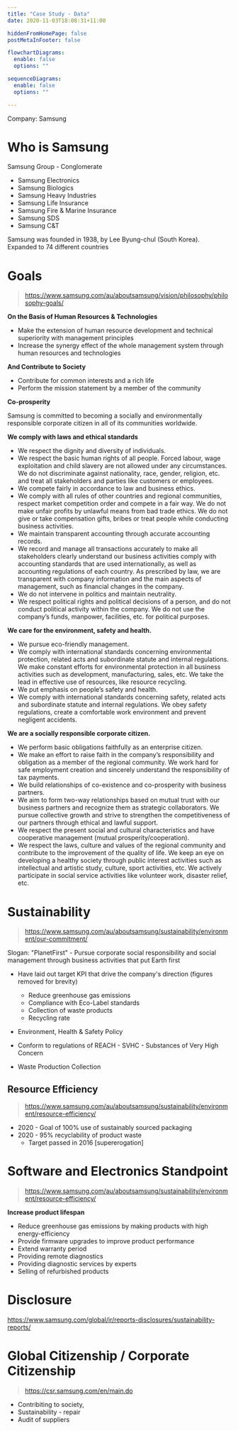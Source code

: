 ```yaml
---
title: "Case Study - Data"
date: 2020-11-03T18:08:31+11:00

hiddenFromHomePage: false
postMetaInFooter: false

flowchartDiagrams:
  enable: false
  options: ""

sequenceDiagrams: 
  enable: false
  options: ""

---
```


<!-- Essay: Come up with a position that you don't accept, and show that it doesn't work -->

Company: Samsung

# Who is Samsung

Samsung Group - Conglomerate

* Samsung Electronics
* Samsung Biologics
* Samsung Heavy Industries
* Samsung Life Insurance
* Samsung Fire & Marine Insurance
* Samsung SDS
* Samsung C&T

Samsung was founded in 1938, by Lee Byung-chul (South Korea). Expanded to 74 different countries


# Goals

> https://www.samsung.com/au/aboutsamsung/vision/philosophy/philosophy-goals/

**On the Basis of Human Resources & Technologies**

* Make the extension of human resource development and technical superiority with management principles
* Increase the synergy effect of the whole management system through human resources and technologies


**And Contribute to Society**

* Contribute for common interests and a rich life
* Perform the mission statement by a member of the community

**Co-prosperity**

Samsung is committed to becoming a socially and environmentally responsible corporate citizen in all of its communities worldwide.

**We comply with laws and ethical standards**

* We respect the dignity and diversity of individuals.
* We respect the basic human rights of all people. Forced labour, wage exploitation and child slavery are not allowed under any circumstances. We do not discriminate against nationality, race, gender, religion, etc. and treat all stakeholders and parties like customers or employees.
* We compete fairly in accordance to law and business ethics.
* We comply with all rules of other countries and regional communities, respect market competition order and compete in a fair way. We do not make unfair profits by unlawful means from bad trade ethics. We do not give or take compensation gifts, bribes or treat people while conducting business activities.
* We maintain transparent accounting through accurate accounting records.
* We record and manage all transactions accurately to make all stakeholders clearly understand our business activities comply with accounting standards that are used internationally, as well as accounting regulations of each country. As prescribed by law, we are transparent with company information and the main aspects of management, such as financial changes in the company.
* We do not intervene in politics and maintain neutrality.
* We respect political rights and political decisions of a person, and do not conduct political activity within the company. We do not use the company’s funds, manpower, facilities, etc. for political purposes.

**We care for the environment, safety and health.**

* We pursue eco-friendly management.
* We comply with international standards concerning environmental protection, related acts and subordinate statute and internal regulations. We make constant efforts for environmental protection in all business activities such as development, manufacturing, sales, etc. We take the lead in effective use of resources, like resource recycling.
* We put emphasis on people’s safety and health.
* We comply with international standards concerning safety, related acts and subordinate statute and internal regulations. We obey safety regulations, create a comfortable work environment and prevent negligent accidents.

**We are a socially responsible corporate citizen.**

* We perform basic obligations faithfully as an enterprise citizen.
* We make an effort to raise faith in the company’s responsibility and obligation as a member of the regional community. We work hard for safe employment creation and sincerely understand the responsibility of tax payments.
* We build relationships of co-existence and co-prosperity with business partners.
* We aim to form two-way relationships based on mutual trust with our business partners and recognize them as strategic collaborators. We pursue collective growth and strive to strengthen the competitiveness of our partners through ethical and lawful support.
* We respect the present social and cultural characteristics and have cooperative management (mutual prosperity/cooperation).
* We respect the laws, culture and values of the regional community and contribute to the improvement of the quality of life. We keep an eye on developing a healthy society through public interest activities such as intellectual and artistic study, culture, sport activities, etc. We actively participate in social service activities like volunteer work, disaster relief, etc.

# Sustainability

> https://www.samsung.com/au/aboutsamsung/sustainability/environment/our-commitment/

Slogan: "PlanetFirst" - Pursue corporate social responsibility and social management through business activities that put Earth first

* Have laid out target KPI that drive the company's direction (figures removed for brevity)
  * Reduce greenhouse gas emissions
  * Compliance with Eco-Label standards
  * Collection of waste products
  * Recycling rate

* Environment, Health & Safety Policy
* Conform to regulations of REACH - SVHC - Substances of Very High Concern
* Waste Production Collection

## Resource Efficiency

> https://www.samsung.com/au/aboutsamsung/sustainability/environment/resource-efficiency/

* 2020 - Goal of 100% use of sustainably sourced packaging
* 2020 - 95% recyclability of product waste
  * Target passed in 2016 [supererogation]

# Software and Electronics Standpoint

> https://www.samsung.com/au/aboutsamsung/sustainability/environment/resource-efficiency/

**Increase product lifespan**

* Reduce greenhouse gas emissions by making products with high energy-efficiency
* Provide firmware upgrades to improve product performance
* Extend warranty period
* Providing remote diagnostics
* Providing diagnostic services by experts
* Selling of refurbished products

# Disclosure

https://www.samsung.com/global/ir/reports-disclosures/sustainability-reports/

# Global Citizenship / Corporate Citizenship

> https://csr.samsung.com/en/main.do

* Contribiting to society, 
* Sustainability - repair
* Audit of suppliers

